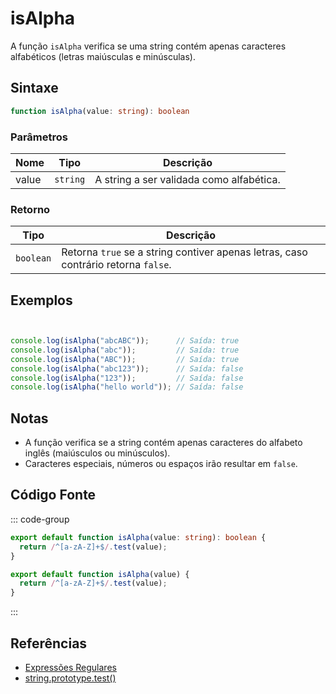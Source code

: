 # isAlpha

A função `isAlpha` verifica se uma string contém apenas caracteres alfabéticos (letras maiúsculas e minúsculas).

## Sintaxe

```typescript
function isAlpha(value: string): boolean
```

### Parâmetros

| Nome | Tipo     | Descrição                              |
|------|----------|----------------------------------------|
| value  | `string` | A string a ser validada como alfabética. |

### Retorno

| Tipo     | Descrição                                  |
|----------|--------------------------------------------|
| `boolean` | Retorna `true` se a string contiver apenas letras, caso contrário retorna `false`. |

## Exemplos

```typescript


console.log(isAlpha("abcABC"));      // Saída: true
console.log(isAlpha("abc"));         // Saída: true
console.log(isAlpha("ABC"));         // Saída: true
console.log(isAlpha("abc123"));      // Saída: false
console.log(isAlpha("123"));         // Saída: false
console.log(isAlpha("hello world")); // Saída: false
```

## Notas

- A função verifica se a string contém apenas caracteres do alfabeto inglês (maiúsculos ou minúsculos).
- Caracteres especiais, números ou espaços irão resultar em `false`.

## Código Fonte

::: code-group
```typescript
export default function isAlpha(value: string): boolean {
  return /^[a-zA-Z]+$/.test(value);
}
```

```javascript
export default function isAlpha(value) {
  return /^[a-zA-Z]+$/.test(value);
}
```
:::

## Referências

- [Expressões Regulares](https://developer.mozilla.org/pt-BR/docs/Web/JavaScript/Guide/Regular_Expressions)
- [string.prototype.test()](https://developer.mozilla.org/pt-BR/docs/Web/JavaScript/Reference/Global_Objects/RegExp/test)
